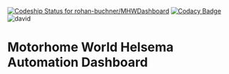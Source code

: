 [ ![Codeship Status for rohan-buchner/MHWDashboard](https://app.codeship.com/projects/c9ae0190-decd-0133-932f-4612197ec823/status?branch=master)](https://app.codeship.com/projects/144819) [![Codacy Badge](https://api.codacy.com/project/badge/Grade/d05eb2b9069e401c932d779564f632c4)](https://www.codacy.com/app/rohan.buchner/MHWDashboard?utm_source=github.com&amp;utm_medium=referral&amp;utm_content=rohan-buchner/MHWDashboard&amp;utm_campaign=Badge_Grade) ![david](https://david-dm.org/rohan-buchner/MHWDashboard.svg)

# Motorhome World Helsema Automation Dashboard
